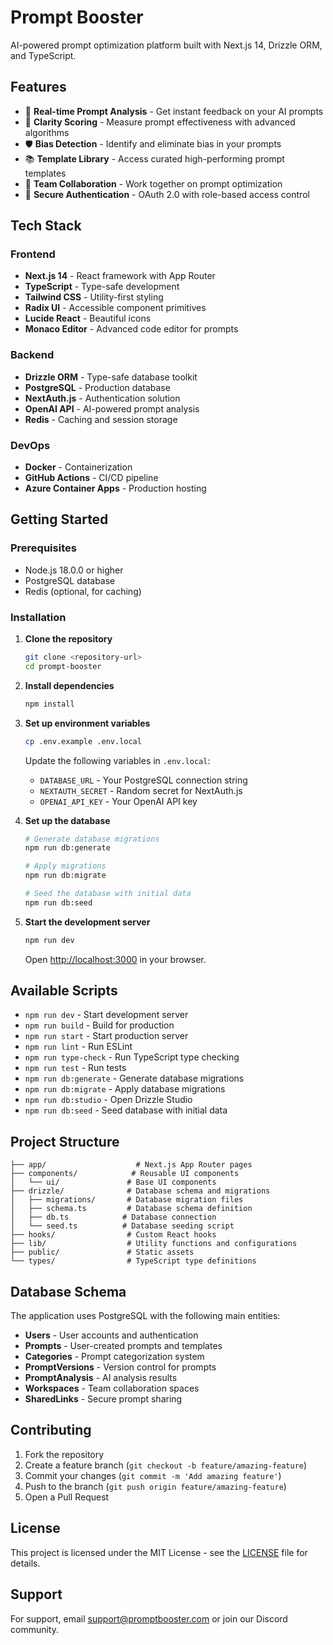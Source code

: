 # Prompt Booster

AI-powered prompt optimization platform built with Next.js 14, Drizzle ORM, and TypeScript.

## Features

- 🚀 **Real-time Prompt Analysis** - Get instant feedback on your AI prompts
- 🎯 **Clarity Scoring** - Measure prompt effectiveness with advanced algorithms
- 🛡️ **Bias Detection** - Identify and eliminate bias in your prompts
- 📚 **Template Library** - Access curated high-performing prompt templates
- 👥 **Team Collaboration** - Work together on prompt optimization
- 🔐 **Secure Authentication** - OAuth 2.0 with role-based access control

## Tech Stack

### Frontend
- **Next.js 14** - React framework with App Router
- **TypeScript** - Type-safe development
- **Tailwind CSS** - Utility-first styling
- **Radix UI** - Accessible component primitives
- **Lucide React** - Beautiful icons
- **Monaco Editor** - Advanced code editor for prompts

### Backend
- **Drizzle ORM** - Type-safe database toolkit
- **PostgreSQL** - Production database
- **NextAuth.js** - Authentication solution
- **OpenAI API** - AI-powered prompt analysis
- **Redis** - Caching and session storage

### DevOps
- **Docker** - Containerization
- **GitHub Actions** - CI/CD pipeline
- **Azure Container Apps** - Production hosting

## Getting Started

### Prerequisites

- Node.js 18.0.0 or higher
- PostgreSQL database
- Redis (optional, for caching)

### Installation

1. **Clone the repository**
   ```bash
   git clone <repository-url>
   cd prompt-booster
   ```

2. **Install dependencies**
   ```bash
   npm install
   ```

3. **Set up environment variables**
   ```bash
   cp .env.example .env.local
   ```
   
   Update the following variables in `.env.local`:
   - `DATABASE_URL` - Your PostgreSQL connection string
   - `NEXTAUTH_SECRET` - Random secret for NextAuth.js
   - `OPENAI_API_KEY` - Your OpenAI API key

4. **Set up the database**
   ```bash
   # Generate database migrations
   npm run db:generate
   
   # Apply migrations
   npm run db:migrate
   
   # Seed the database with initial data
   npm run db:seed
   ```

5. **Start the development server**
   ```bash
   npm run dev
   ```

   Open [http://localhost:3000](http://localhost:3000) in your browser.

## Available Scripts

- `npm run dev` - Start development server
- `npm run build` - Build for production
- `npm run start` - Start production server
- `npm run lint` - Run ESLint
- `npm run type-check` - Run TypeScript type checking
- `npm run test` - Run tests
- `npm run db:generate` - Generate database migrations
- `npm run db:migrate` - Apply database migrations
- `npm run db:studio` - Open Drizzle Studio
- `npm run db:seed` - Seed database with initial data

## Project Structure

```
├── app/                    # Next.js App Router pages
├── components/            # Reusable UI components
│   └── ui/               # Base UI components
├── drizzle/              # Database schema and migrations
│   ├── migrations/       # Database migration files
│   ├── schema.ts         # Database schema definition
│   ├── db.ts            # Database connection
│   └── seed.ts          # Database seeding script
├── hooks/                # Custom React hooks
├── lib/                  # Utility functions and configurations
├── public/               # Static assets
└── types/                # TypeScript type definitions
```

## Database Schema

The application uses PostgreSQL with the following main entities:

- **Users** - User accounts and authentication
- **Prompts** - User-created prompts and templates
- **Categories** - Prompt categorization system
- **PromptVersions** - Version control for prompts
- **PromptAnalysis** - AI analysis results
- **Workspaces** - Team collaboration spaces
- **SharedLinks** - Secure prompt sharing

## Contributing

1. Fork the repository
2. Create a feature branch (`git checkout -b feature/amazing-feature`)
3. Commit your changes (`git commit -m 'Add amazing feature'`)
4. Push to the branch (`git push origin feature/amazing-feature`)
5. Open a Pull Request

## License

This project is licensed under the MIT License - see the [LICENSE](LICENSE) file for details.

## Support

For support, email support@promptbooster.com or join our Discord community.

